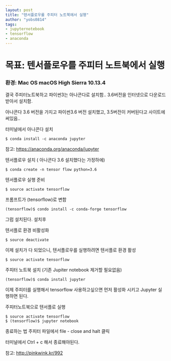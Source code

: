 ```yaml
---
layout: post
title: "텐서플로우를 주피터 노트북에서 실행"
author: "yobs0814"
tags:
- jupyternotebook
- tensorflow
- anaconda
---
```


# 목표: 텐서플로우를 주피터 노트북에서 실행
### 환경: Mac OS macOS High Sierra 10.13.4

결국 주피터노트북하고 파이썬3는
아나콘다로 설치함..
3.6버전을 인터넷으로 다운로드 받아서 설치함.

아나콘다 3.6 버전을 가지고
파이썬3.6 버전 설치했고, 3.5버전이 커버된다고 사이트에 써있음..

터미널에서 아나콘다 설치
~~~
$ conda install -c anaconda jupyter
~~~

참고: https://anaconda.org/anaconda/jupyter

텐서플로우 설치 ( 아나콘다 3.6 설치했다는 가정하에)
~~~
$ conda create -n tensor flow python=3.6
~~~

텐서플로우 실행 준비
~~~
$ source activate tensorflow
~~~
프롬프트가 (tensorflow)로 변함

~~~
(tensorflow)$ condo install -c conda-forge tensorflow
~~~
그럼 설치된다. 설치후

텐서플로 환경 비활성화
~~~
$ source deactivate
~~~

이제 설치가 다 되었으니, 텐서플로우를 실행하려면 텐서플로 환경 활성
~~~
$ source activate tensorflow
~~~

주피터 노트북 설치 (기존 Jupiter notebook 제거할 필요없음)
~~~
(tensorflow)$ conda install jupyter
~~~

이제 주피터를 실행해서 tensorflow 사용하고싶으면 먼저 활성화 시키고
Jupyter 실행하면 된다.

주피터노트북으로 텐서플로 실행
~~~
$ source activate tensorflow
$ (tensorflow)$ jupyter notebook
~~~


종료하는 법
주피터 파일에서 file - close and halt 클릭

터미널에서 Ctrl + c 해서 종료해야된다.


참고: http://pinkwink.kr/992

